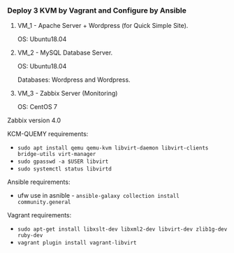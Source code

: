 ### Deploy 3 KVM by Vagrant and Configure by Ansible 
1. VM_1 - Apache Server + Wordpress (for Quick Simple Site).

    OS: Ubuntu18.04

2. VM_2 - MySQL Database Server.

    OS: Ubuntu18.04

    Databases: Wordpress and Wordpress.

3. VM_3 - Zabbix Server (Monitoring)

    OS: CentOS 7

Zabbix version 4.0

KCM-QUEMY requirements:
* ``` sudo apt install qemu qemu-kvm libvirt-daemon libvirt-clients bridge-utils virt-manager ```
* ``` sudo gpasswd -a $USER libvirt ```
* ``` sudo systemctl status libvirtd ``` 

Ansible requirements:
* ufw use in asnible - ``` ansible-galaxy collection install community.general ```

Vagrant requirements:
* ``` sudo apt-get install libxslt-dev libxml2-dev libvirt-dev zlib1g-dev ruby-dev ```
* ``` vagrant plugin install vagrant-libvirt ```
